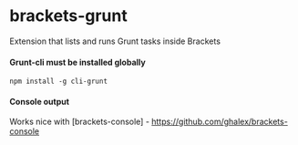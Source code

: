 brackets-grunt
==============

Extension that lists and runs Grunt tasks inside Brackets


#### Grunt-cli must be installed globally 

```
npm install -g cli-grunt 
```

#### Console output

Works nice with [brackets-console] - https://github.com/ghalex/brackets-console